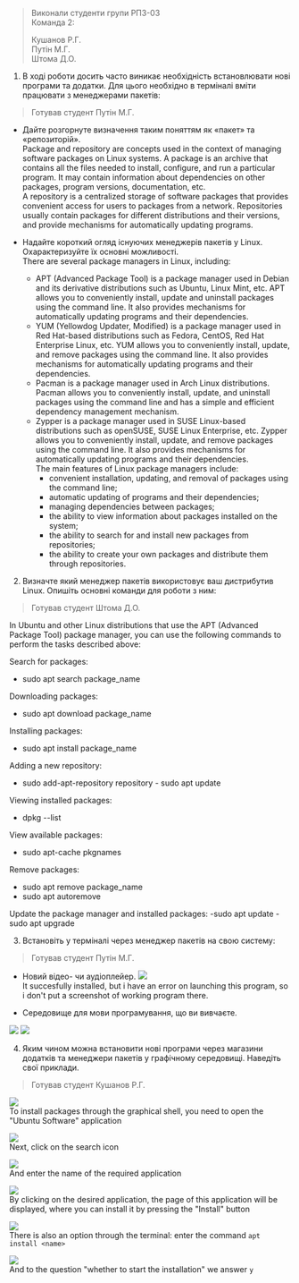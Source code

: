 >Виконали студенти групи РПЗ-03  
>Команда 2:
>
>Кушанов Р.Г.  
>Путін М.Г.  
>Штома Д.О.

1. В ході роботи досить часто виникає необхідність встановлювати нові програми та додатки. Для цього необхідно в терміналі вміти працювати з менеджерами пакетів:

>Готував студент Путін М.Г.

  - Дайте розгорнуте визначення таким поняттям як «пакет» та «репозиторій».  
  Package and repository are concepts used in the context of managing software packages on Linux systems.
  A package is an archive that contains all the files needed to install, configure, and run a particular program. It may contain information about dependencies on other packages, program versions, documentation, etc.  
  A repository is a centralized storage of software packages that provides convenient access for users to packages from a network. Repositories usually contain packages for different distributions and their versions, and provide mechanisms for automatically updating programs.
  
  - Надайте короткий огляд існуючих менеджерів пакетів у Linux. Охарактеризуйте їх основні можливості.  
    There are several package managers in Linux, including:  
    - APT (Advanced Package Tool) is a package manager used in Debian and its derivative distributions such as Ubuntu, Linux Mint, etc. APT allows you to conveniently install, update and uninstall packages using the command line. It also provides mechanisms for automatically updating programs and their dependencies.  
    - YUM (Yellowdog Updater, Modified) is a package manager used in Red Hat-based distributions such as Fedora, CentOS, Red Hat Enterprise Linux, etc. YUM allows you to conveniently install, update, and remove packages using the command line. It also provides mechanisms for automatically updating programs and their dependencies.  
    - Pacman is a package manager used in Arch Linux distributions. Pacman allows you to conveniently install, update, and uninstall packages using the command line and has a simple and efficient dependency management mechanism. 
    - Zypper is a package manager used in SUSE Linux-based distributions such as openSUSE, SUSE Linux Enterprise, etc. Zypper allows you to conveniently install, update, and remove packages using the command line. It also provides mechanisms for automatically updating programs and their dependencies.  
    The main features of Linux package managers include:  
      - convenient installation, updating, and removal of packages using the command line;
      - automatic updating of programs and their dependencies;
      - managing dependencies between packages;
      - the ability to view information about packages installed on the system;
      - the ability to search for and install new packages from repositories;
      - the ability to create your own packages and distribute them through repositories.

2. Визначте який менеджер пакетів використовує ваш дистрибутив Linux. Опишіть основні команди для роботи з ним:

>Готував студент Штома Д.О.

  In Ubuntu and other Linux distributions that use the APT (Advanced Package Tool) package manager, you can use the following commands to perform the tasks described above:

Search for packages: 
- sudo apt search package_name

Downloading packages: 
- sudo apt download package_name

Installing packages: 
- sudo apt install package_name

Adding a new repository: 
- sudo add-apt-repository repository - sudo apt update

Viewing installed packages:
- dpkg --list

View available packages: 
- sudo apt-cache pkgnames

Remove packages: 
- sudo apt remove package_name 
- sudo apt autoremove

Update the package manager and installed packages:
-sudo apt update -sudo apt upgrade

3. Встановіть у терміналі через менеджер пакетів на свою систему:

>Готував студент Путін М.Г.

  - Новий відео- чи аудіоплейер.
  ![](img/img_1.png)   
  It succesfully installed, but i have an error on launching this program, so i don't put a screenshot of working program there.
  
  - Середовище для мови програмування, що ви вивчаєте.

  ![](img/img_2.png)
  ![](img/img_3.png)

4. Яким чином можна встановити нові програми через магазини додатків та менеджери пакетів у графічному середовищі. Наведіть свої приклади.

>Готував студент Кушанов Р.Г.

![](https://i.imgur.com/Dlh2GLh.png)  
To install packages through the graphical shell, you need to open the "Ubuntu Software" application

![](https://i.imgur.com/BzZFX3s.png)  
Next, click on the search icon

![](https://i.imgur.com/BITqoAS.png)  
And enter the name of the required application

![](https://i.imgur.com/nYQUlTs.png)  
By clicking on the desired application, the page of this application will be displayed, where you can install it by pressing the "Install" button

![](https://i.imgur.com/v8VpOmy.png)  
There is also an option through the terminal: enter the command `apt install <name>`

![](https://i.imgur.com/RXPxQHe.png)  
And to the question "whether to start the installation" we answer `y`
